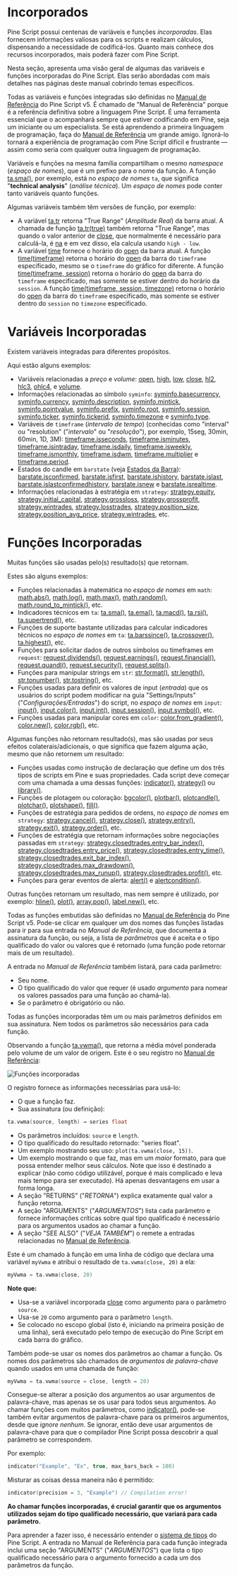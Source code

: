 
# Incorporados

Pine Script possui centenas de variáveis e funções _incorporadas_. Elas fornecem informações valiosas para os scripts e realizam cálculos, dispensando a necessidade de codificá-los. Quanto mais conhece dos recursos incorporados, mais poderá fazer com Pine Script.

Nesta seção, apresenta uma visão geral de algumas das variáveis e funções incorporadas do Pine Script. Elas serão abordadas com mais detalhes nas páginas deste manual cobrindo temas específicos.

Todas as variáveis e funções integradas são definidas no [Manual de Referência](https://br.tradingview.com/pine-script-reference/v5) do Pine Script v5. É chamado de "Manual de Referência" porque é a referência definitiva sobre a linguagem Pine Script. É uma ferramenta essencial que o acompanhará sempre que estiver codificando em Pine, seja um iniciante ou um especialista. Se está aprendendo a primeira linguagem de programação, faça do [Manual de Referência](https://br.tradingview.com/pine-script-reference/v5) um grande amigo. Ignorá-lo tornará a experiência de programação com Pine Script difícil e frustrante — assim como seria com qualquer outra linguagem de programação.

Variáveis e funções na mesma família compartilham o mesmo _namespace_ (_espaço de nomes_), que é um prefixo para o nome da função. A função [ta.sma()](https://br.tradingview.com/pine-script-reference/v5/#fun_ta{dot}sma), por exemplo, está no _espaço de nomes_ `ta`, que significa "__technical analysis__" (_análise técnica_). Um _espaço de nomes_ pode conter tanto variáveis quanto funções.

Algumas variáveis também têm versões de função, por exemplo:

- A variável [ta.tr](https://br.tradingview.com/pine-script-reference/v5/#fun_ta{dot}tr) retorna "True Range" (_Amplitude Real_) da barra atual. A chamada de função [ta.tr(true)](https://br.tradingview.com/pine-script-reference/v5/#fun_ta{dot}tr) também retorna "True Range", mas quando o valor anterior de [close](https://br.tradingview.com/pine-script-reference/v5/#var_close), que normalmente é necessário para calculá-la, é [na](https://br.tradingview.com/pine-script-reference/v5/#var_na) e em vez disso, ela calcula usando `high - low`.
- A variável [time](https://br.tradingview.com/pine-script-reference/v5/#var_time) fornece o horário do [open](https://br.tradingview.com/pine-script-reference/v5/#var_open) da barra atual. A função [time(timeframe)](https://br.tradingview.com/pine-script-reference/v5/#fun_time) retorna o horário do [open](https://br.tradingview.com/pine-script-reference/v5/#var_open) da barra do `timeframe` especificado, mesmo se o `timeframe` do gráfico for diferente. A função [time(timeframe, session)](https://br.tradingview.com/pine-script-reference/v5/#fun_time) retorna o horário do [open](https://br.tradingview.com/pine-script-reference/v5/#var_open) da barra do `timeframe` especificado, mas somente se estiver dentro do horário da `session`. A função [time(timeframe, session, timezone)](https://br.tradingview.com/pine-script-reference/v5/#fun_time) retorna o horário do [open](https://br.tradingview.com/pine-script-reference/v5/#var_open) da barra do `timeframe` especificado, mas somente se estiver dentro do `session` no `timezone` especificado.


# Variáveis Incorporadas

Existem variáveis integradas para diferentes propósitos.

Aqui estão alguns exemplos:

- Variáveis relacionadas a _preço_ e _volume_:  [open](https://br.tradingview.com/pine-script-reference/v5/#var_open), [high](https://br.tradingview.com/pine-script-reference/v5/#var_high), [low](https://br.tradingview.com/pine-script-reference/v5/#var_low), [close](https://br.tradingview.com/pine-script-reference/v5/#var_close), [hl2](https://br.tradingview.com/pine-script-reference/v5/#var_hl2), [hlc3](https://br.tradingview.com/pine-script-reference/v5/#var_hlc3), [ohlc4](https://br.tradingview.com/pine-script-reference/v5/#var_ohlc4), e [volume](https://br.tradingview.com/pine-script-reference/v5/#var_volume).
- Informações relacionadas ao símbolo `syminfo`: [syminfo.basecurrency](https://br.tradingview.com/pine-script-reference/v5/#var_syminfo{dot}basecurrency), [syminfo.currency](https://br.tradingview.com/pine-script-reference/v5/#var_syminfo{dot}currency), [syminfo.description](https://br.tradingview.com/pine-script-reference/v5/#var_syminfo{dot}description), [syminfo.mintick](https://br.tradingview.com/pine-script-reference/v5/#var_syminfo{dot}mintick), [syminfo.pointvalue](https://br.tradingview.com/pine-script-reference/v5/#var_syminfo{dot}pointvalue), [syminfo.prefix](https://br.tradingview.com/pine-script-reference/v5/#var_syminfo{dot}prefix), [syminfo.root](https://br.tradingview.com/pine-script-reference/v5/#var_syminfo{dot}root), [syminfo.session](https://br.tradingview.com/pine-script-reference/v5/#var_syminfo{dot}session), [syminfo.ticker](https://br.tradingview.com/pine-script-reference/v5/#var_syminfo{dot}ticker), [syminfo.tickerid](https://br.tradingview.com/pine-script-reference/v5/#var_syminfo{dot}tickerid), [syminfo.timezone](https://br.tradingview.com/pine-script-reference/v5/#var_syminfo{dot}timezone) e [syminfo.type](https://br.tradingview.com/pine-script-reference/v5/#var_syminfo{dot}type).
- Variáveis de `timeframe` (_intervalo de tempo_) (conhecidas como "interval" ou "resolution" ("_intervalo_" ou "_resolução_"), por exemplo, 15seg, 30min, 60min, 1D, 3M): [timeframe.isseconds](https://br.tradingview.com/pine-script-reference/v5/#var_timeframe{dot}isseconds), [timeframe.isminutes](https://br.tradingview.com/pine-script-reference/v5/#var_timeframe{dot}isminutes), [timeframe.isintraday](https://br.tradingview.com/pine-script-reference/v5/#var_timeframe{dot}isintraday), [timeframe.isdaily](https://br.tradingview.com/pine-script-reference/v5/#var_timeframe{dot}isdaily), [timeframe.isweekly](https://br.tradingview.com/pine-script-reference/v5/#var_timeframe{dot}isweekly), [timeframe.ismonthly](https://br.tradingview.com/pine-script-reference/v5/#var_timeframe{dot}ismonthly), [timeframe.isdwm](https://br.tradingview.com/pine-script-reference/v5/#var_timeframe{dot}isdwm), [timeframe.multiplier](https://br.tradingview.com/pine-script-reference/v5/#var_timeframe{dot}multiplier) e [timeframe.period](https://br.tradingview.com/pine-script-reference/v5/#var_timeframe{dot}period).
- Estados do candle em `barstate` (veja [Estados da Barra](./05_05_estados_da_barra.md)): [barstate.isconfirmed](https://br.tradingview.com/pine-script-reference/v5/#var_barstate{dot}isconfirmed), [barstate.isfirst](https://br.tradingview.com/pine-script-reference/v5/#var_barstate{dot}isfirst), [barstate.ishistory](https://br.tradingview.com/pine-script-reference/v5/#var_barstate{dot}ishistory), [barstate.islast](https://br.tradingview.com/pine-script-reference/v5/#var_barstate{dot}islast), [barstate.islastconfirmedhistory](https://br.tradingview.com/pine-script-reference/v5/#var_barstate{dot}islastconfirmedhistory), [barstate.isnew](https://br.tradingview.com/pine-script-reference/v5/#var_barstate{dot}isnew) e [barstate.isrealtime](https://br.tradingview.com/pine-script-reference/v5/#var_barstate{dot}isrealtime).
- Informações relacionadas à estratégia em `strategy`: [strategy.equity](https://br.tradingview.com/pine-script-reference/v5/#var_strategy{dot}equity), [strategy.initial_capital](https://br.tradingview.com/pine-script-reference/v5/#var_strategy{dot}initial_capital), [strategy.grossloss](https://br.tradingview.com/pine-script-reference/v5/#var_strategy{dot}grossloss), [strategy.grossprofit](https://br.tradingview.com/pine-script-reference/v5/#var_strategy{dot}grossprofit), [strategy.wintrades](https://br.tradingview.com/pine-script-reference/v5/#var_strategy{dot}wintrades), [strategy.losstrades](https://br.tradingview.com/pine-script-reference/v5/#var_strategy{dot}losstrades), [strategy.position_size](https://br.tradingview.com/pine-script-reference/v5/#var_strategy{dot}position_size), [strategy.position_avg_price](https://br.tradingview.com/pine-script-reference/v5/#var_strategy{dot}position_avg_price), [strategy.wintrades](https://br.tradingview.com/pine-script-reference/v5/#var_strategy{dot}wintrades), etc.


# Funções Incorporadas

Muitas funções são usadas pelo(s) resultado(s) que retornam.

Estes são alguns exemplos:

- Funções relacionadas à matemática no _espaço de nomes_ em `math`: [math.abs()](https://br.tradingview.com/pine-script-reference/v5/#fun_math{dot}abs), [math.log()](https://br.tradingview.com/pine-script-reference/v5/#fun_math{dot}log), [math.max()](https://br.tradingview.com/pine-script-reference/v5/#fun_math{dot}max), [math.random()](https://br.tradingview.com/pine-script-reference/v5/#fun_math{dot}random), [math.round_to_mintick()](https://br.tradingview.com/pine-script-reference/v5/#fun_math{dot}round_to_mintick), etc.
- Indicadores técnicos em `ta`: [ta.sma()](https://br.tradingview.com/pine-script-reference/v5/#fun_ta{dot}sma), [ta.ema()](https://br.tradingview.com/pine-script-reference/v5/#fun_ta{dot}ema), [ta.macd()](https://br.tradingview.com/pine-script-reference/v5/#fun_ta{dot}macd), [ta.rsi()](https://br.tradingview.com/pine-script-reference/v5/#fun_ta{dot}rsi), [ta.supertrend()](https://br.tradingview.com/pine-script-reference/v5/#fun_ta{dot}supertrend), etc.
- Funções de suporte bastante utilizadas para calcular indicadores técnicos no _espaço de nomes_ em `ta`: [ta.barssince()](https://br.tradingview.com/pine-script-reference/v5/#fun_ta{dot}barssince), [ta.crossover()](https://br.tradingview.com/pine-script-reference/v5/#fun_ta{dot}crossover), [ta.highest()](https://br.tradingview.com/pine-script-reference/v5/#fun_ta{dot}highest), etc.
- Funções para solicitar dados de outros símbolos ou timeframes em `request`: [request.dividends()](https://br.tradingview.com/pine-script-reference/v5/#fun_request{dot}dividends), [request.earnings()](https://br.tradingview.com/pine-script-reference/v5/#fun_request{dot}earnings), [request.financial()](https://br.tradingview.com/pine-script-reference/v5/#fun_request{dot}financial), [request.quandl()](https://br.tradingview.com/pine-script-reference/v5/#fun_request{dot}quandl), [request.security()](https://br.tradingview.com/pine-script-reference/v5/#fun_request{dot}security), [request.splits()](https://br.tradingview.com/pine-script-reference/v5/#fun_request{dot}splits).
- Funções para manipular strings em `str`: [str.format()](https://br.tradingview.com/pine-script-reference/v5/#fun_str{dot}format), [str.length()](https://br.tradingview.com/pine-script-reference/v5/#fun_str{dot}length), [str.tonumber()](https://br.tradingview.com/pine-script-reference/v5/#fun_str{dot}tonumber), [str.tostring()](https://br.tradingview.com/pine-script-reference/v5/#fun_str{dot}tostring), etc.
- Funções usadas para definir os valores de input (_entrada_) que os usuários do script podem modificar na guia "Settings/Inputs" ("_Configurações/Entradas_") do script, no _espaço de nomes_ em `input`: [input()](https://br.tradingview.com/pine-script-reference/v5/#fun_input), [input.color()](https://br.tradingview.com/pine-script-reference/v5/#fun_input{dot}color), [input.int()](https://br.tradingview.com/pine-script-reference/v5/#fun_input{dot}int), [input.session()](https://br.tradingview.com/pine-script-reference/v5/#fun_input{dot}session), [input.symbol()](https://br.tradingview.com/pine-script-reference/v5/#fun_input{dot}symbol), etc.
- Funções usadas para manipular cores em `color`: [color.from_gradient()](https://br.tradingview.com/pine-script-reference/v5/#fun_color{dot}from_gradient), [color.new()](https://br.tradingview.com/pine-script-reference/v5/#fun_color{dot}new), [color.rgb()](https://br.tradingview.com/pine-script-reference/v5/#fun_color{dot}rgb), etc.

Algumas funções não retornam resultado(s), mas são usadas por seus efeitos colaterais/adicionais, o que significa que fazem alguma ação, mesmo que não retornem um resultado:

- Funções usadas como instrução de declaração que define um dos três tipos de scripts em Pine e suas propriedades. Cada script deve começar com uma chamada a uma dessas funções: [indicator()](https://br.tradingview.com/pine-script-reference/v5/#fun_indicator), [strategy()](https://br.tradingview.com/pine-script-reference/v5/#fun_strategy) ou [library()](https://br.tradingview.com/pine-script-reference/v5/#fun_library).
- Funções de plotagem ou coloração: [bgcolor()](https://br.tradingview.com/pine-script-reference/v5/#fun_bgcolor), [plotbar()](https://br.tradingview.com/pine-script-reference/v5/#fun_plotbar), [plotcandle()](https://br.tradingview.com/pine-script-reference/v5/#fun_plotcandle), [plotchar()](https://br.tradingview.com/pine-script-reference/v5/#fun_plotchar), [plotshape()](https://br.tradingview.com/pine-script-reference/v5/#fun_plotshape), [fill()](https://br.tradingview.com/pine-script-reference/v5/#fun_fill).
- Funções de estratégia para pedidos de ordens, no _espaço de nomes_ em `strategy`: [strategy.cancel()](https://br.tradingview.com/pine-script-reference/v5/#fun_strategy{dot}cancel), [strategy.close()](https://br.tradingview.com/pine-script-reference/v5/#fun_strategy{dot}close), [strategy.entry()](https://br.tradingview.com/pine-script-reference/v5/#fun_strategy{dot}entry), [strategy.exit()](https://br.tradingview.com/pine-script-reference/v5/#fun_strategy{dot}exit), [strategy.order()](https://br.tradingview.com/pine-script-reference/v5/#fun_strategy{dot}order), etc.
- Funções de estratégia que retornam informações sobre negociações passadas em `strategy`: [strategy.closedtrades.entry_bar_index()](https://br.tradingview.com/pine-script-reference/v5/#fun_strategy{dot}closedtrades{dot}entry_bar_index), [strategy.closedtrades.entry_price()](https://br.tradingview.com/pine-script-reference/v5/#fun_strategy{dot}closedtrades{dot}entry_price), [strategy.closedtrades.entry_time()](https://br.tradingview.com/pine-script-reference/v5/#fun_strategy{dot}closedtrades{dot}entry_time), [strategy.closedtrades.exit_bar_index()](https://br.tradingview.com/pine-script-reference/v5/#fun_strategy{dot}closedtrades{dot}exit_bar_index), [strategy.closedtrades.max_drawdown()](https://br.tradingview.com/pine-script-reference/v5/#fun_strategy{dot}closedtrades{dot}max_drawdown), [strategy.closedtrades.max_runup()](https://br.tradingview.com/pine-script-reference/v5/#fun_strategy{dot}closedtrades{dot}max_runup), [strategy.closedtrades.profit()](https://br.tradingview.com/pine-script-reference/v5/#fun_strategy{dot}closedtrades{dot}profit), etc.
- Funções para gerar eventos de alerta: [alert()](https://br.tradingview.com/pine-script-reference/v5/#fun_alert) e [alertcondition()](https://br.tradingview.com/pine-script-reference/v5/#fun_alertcondition).

Outras funções retornam um resultado, mas nem sempre é utilizado, por exemplo: [hline()](https://br.tradingview.com/pine-script-reference/v5/#fun_hline), [plot()](https://br.tradingview.com/pine-script-reference/v5/#fun_plot), [array.pop()](https://br.tradingview.com/pine-script-reference/v5/#fun_array{dot}pop), [label.new()](https://br.tradingview.com/pine-script-reference/v5/#fun_label{dot}new), etc.

Todas as funções embutidas são definidas no [Manual de Referência](https://br.tradingview.com/pine-script-reference/v5) do Pine Script v5. Pode-se clicar em qualquer um dos nomes das funções listadas para ir para sua entrada no _Manual de Referência_, que documenta a assinatura da função, ou seja, a lista de _parâmetros_ que é aceita e o tipo qualificado do valor ou valores que é retornado (uma função pode retornar mais de um resultado).

A entrada no _Manual de Referência_ também listará, para cada parâmetro:

- Seu nome.
- O tipo qualificado do valor que requer (é usado _argumento_ para nomear os valores passados para uma função ao chamá-la).
- Se o parâmetro é obrigatório ou não.

Todas as funções incorporadas têm um ou mais parâmetros definidos em sua assinatura. Nem todos os parâmetros são necessários para cada função.

Observando a função [ta.vwma()](https://br.tradingview.com/pine-script-reference/v5/#fun_ta{dot}vwma), que retorna a média móvel ponderada pelo volume de um valor de origem. Este é o seu registro no [Manual de Referência](https://br.tradingview.com/pine-script-reference/v5):

![Funções incorporadas](./imgs/BuiltIns-BuiltInFunctions.png)

O registro fornece as informações necessárias para usá-lo:

- O que a função faz.
- Sua assinatura (ou definição):
```c
ta.vwma(source, length) → series float
```
- Os parâmetros incluídos: `source` e `length`.
- O tipo qualificado do resultado retornado: "series float".
- Um exemplo mostrando seu uso: `plot(ta.vwma(close, 15))`.
- Um exemplo mostrando o que faz, mas em um _maior_ formato, para que possa entender melhor seus cálculos. Note que isso é destinado a explicar (não como código utilizável, porque é mais complicado e leva mais tempo para ser executado). Há apenas desvantagens em usar a forma longa.
- A seção "RETURNS" ("_RETORNA_") explica exatamente qual valor a função retorna.
- A seção "ARGUMENTS" ("_ARGUMENTOS_") lista cada parâmetro e fornece informações críticas sobre qual tipo qualificado é necessário para os argumentos usados ao chamar a função.
- A seção "SEE ALSO" ("_VEJA TAMBÉM_") o remete a entradas relacionadas no [Manual de Referência](https://br.tradingview.com/pine-script-reference/v5).

Este é um chamado à função em uma linha de código que declara uma variável `myVwma` e atribui o resultado de `ta.vwma(close, 20)` a ela:

```c
myVwma = ta.vwma(close, 20)
```

__Note que:__

- Usa-se a variável incorporada [close](https://br.tradingview.com/pine-script-reference/v5/#var_close) como argumento para o parâmetro `source`.
- Usa-se `20` como argumento para o parâmetro `length`.
- Se colocado no escopo global (isto é, iniciando na primeira posição de uma linha), será executado pelo tempo de execução do Pine Script em cada barra do gráfico.

Também pode-se usar os nomes dos parâmetros ao chamar a função. Os nomes dos parâmetros são chamados de _argumentos de palavra-chave_ quando usados em uma chamada de função:

```c
myVwma = ta.vwma(source = close, length = 20)
```

Consegue-se alterar a posição dos argumentos ao usar argumentos de palavra-chave, mas apenas se os usar para todos seus argumentos. Ao chamar funções com muitos parâmetros, como [indicator()](https://br.tradingview.com/pine-script-reference/v5/#fun_indicator), pode-se também evitar argumentos de palavra-chave para os primeiros argumentos, desde que _ignore nenhum_. Se ignorar, então deve usar argumentos de palavra-chave para que o compilador Pine Script possa descobrir a qual parâmetro se correspondem.

Por exemplo:

```c
indicator("Example", "Ex", true, max_bars_back = 100)
```

Misturar as coisas dessa maneira não é permitido:

```c
indicator(precision = 3, "Example") // Compilation error!
```

__Ao chamar funções incorporadas, é crucial garantir que os argumentos utilizados sejam do tipo qualificado necessário, que variará para cada parâmetro.__

Para aprender a fazer isso, é necessário entender o [sistema de tipos](./04_09_tipagem_do_sistema.md) do Pine Script. A entrada no Manual de Referência para cada função integrada inclui uma seção "ARGUMENTS" ("_ARGUMENTOS_") que lista o tipo qualificado necessário para o argumento fornecido a cada um dos parâmetros da função.
